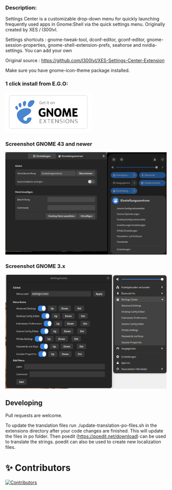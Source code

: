 ### Description:

Settings Center is a customizable drop-down menu for quickly launching frequently used apps in Gnome:Shell via the quick settings menu. Originally created by XES / l300lvl.

Settings shortcuts : gnome-tweak-tool, dconf-editor, gconf-editor, gnome-session-properties, gnome-shell-extension-prefs, seahorse and nvidia-settings. You can add your own

Original source : https://github.com/l300lvl/XES-Settings-Center-Extension

Make sure you have gnome-icon-theme package installed.

### 1 click install from E.G.O:

[<img src="https://raw.githubusercontent.com/andyholmes/gnome-shell-extensions-badge/master/get-it-on-ego.svg" height="125">](https://extensions.gnome.org/extension/2899/settingscenter)

### Screenshot GNOME 43 and newer

![Screenshot](https://github.com/ChrisLauinger77/XES-Settings-Center-Extension/blob/master/screenshot_4x.png)

### Screenshot GNOME 3.x

![Screenshot](https://github.com/ChrisLauinger77/XES-Settings-Center-Extension/blob/master/screenshot_3x.png)

## Developing

Pull requests are welcome.

To update the translation files run ./update-translation-po-files.sh in the extensions directory after your code changes are finished. This will update the files in po folder. Then poedit (https://poedit.net/download) can be used to translate the strings. poedit can also be used to create new localization files.

# ✨️ Contributors

[![Contributors](https://contrib.rocks/image?repo=ChrisLauinger77/XES-Settings-Center-Extension)](https://github.com/ChrisLauinger77/XES-Settings-Center-Extension/graphs/contributors)
